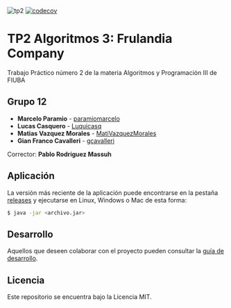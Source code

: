 ![tp2](https://github.com/paramiomarcelo/algo3_tp2/actions/workflows/build.yml/badge.svg) [![codecov](https://codecov.io/gh/paramiomarcelo/algo3_tp2/branch/master/graph/badge.svg)](https://codecov.io/gh/paramiomarcelo/algo3_tp2)

# TP2 Algoritmos 3: Frulandia Company 

Trabajo Práctico número 2 de la materia Algoritmos y Programación III de FIUBA

## Grupo 12

* **Marcelo Paramio** - [paramiomarcelo](https://github.com/paramiomarcelo)
* **Lucas Casquero** - [Luquicasq](https://github.com/Luquicasq)
* **Matias Vazquez Morales** - [MatiVazquezMorales](https://github.com/MatiVazquezMorales)
* **Gian Franco Cavalleri** - [gcavalleri](https://github.com/gcavalleri)

Corrector: **Pablo Rodriguez Massuh**

## Aplicación

La versión más reciente de la aplicación puede encontrarse en la pestaña [releases](https://github.com/paramiomarcelo/algo3_tp2/releases/latest) y ejecutarse en Linux, Windows o Mac de esta forma:

```bash
$ java -jar <archivo.jar>
```

## Desarrollo

Aquellos que deseen colaborar con el proyecto pueden consultar la [guía de desarrollo](./docs/Desarrollo.md).

## Licencia

Este repositorio se encuentra bajo la Licencia MIT.
